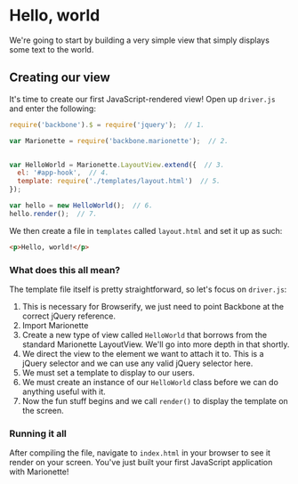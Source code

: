 # Hello, world


We're going to start by building a very simple view that simply displays some
text to the world.

## Creating our view

It's time to create our first JavaScript-rendered view! Open up `driver.js` and
enter the following:

```js
require('backbone').$ = require('jquery');  // 1.

var Marionette = require('backbone.marionette');  // 2.


var HelloWorld = Marionette.LayoutView.extend({  // 3.
  el: '#app-hook',  // 4.
  template: require('./templates/layout.html')  // 5.
});

var hello = new HelloWorld();  // 6.
hello.render();  // 7.
```

We then create a file in `templates` called `layout.html` and set it up as such:

```html
<p>Hello, world!</p>
```

### What does this all mean?

The template file itself is pretty straightforward, so let's focus on
`driver.js`:

  1. This is necessary for Browserify, we just need to point Backbone at the
    correct jQuery reference.
  2. Import Marionette
  3. Create a new type of view called `HelloWorld` that borrows from the
    standard Marionette LayoutView. We'll go into more depth in that shortly.
  4. We direct the view to the element we want to attach it to. This is a
    jQuery selector and we can use any valid jQuery selector here.
  5. We must set a template to display to our users.
  6. We must create an instance of our `HelloWorld` class before we can do
    anything useful with it.
  7. Now the fun stuff begins and we call `render()` to display the template
    on the screen.

### Running it all

After compiling the file, navigate to `index.html` in your browser to see it
render on your screen. You've just built your first JavaScript application with
Marionette!
